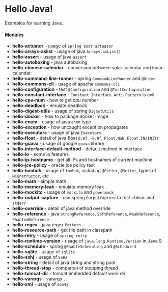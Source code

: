 # Hello Java!

Examples for learning Java.

#### Modules
- **hello-actuator** - usage of `spring boot actuator`
- **hello-arrays-aslist** - usage of java `Arrays.asList()`
- **hello-assert** - usage of java `assert`
- **hello-autoboxing** - java autoboxing
- **hello-chinese-calendar** - conversion between solar calendar and lunar calendar
- **hello-command-line-runner** - spring `CommandLineRunner` and `@Order`
- **hello-commons-cli** - usage of apache `commons-cli`
- **hello-configuration** - test `@Configuration` and `@TestConfiguration`
- **hello-constant-interface** - `Constant Interface Anti-Pattern` is evil
- **hello-cpu-num** - how to get cpu number
- **hello-deadlock** - emulate deadlock
- **hello-digest-utils** - usage of spring `DigestUtils`
- **hello-docker** - how to package docker image
- **hello-enum** - usage of java `enum` type
- **hello-exception** - how uncaught exception propagates
- **hello-executors** - usage of java `Executors`
- **hello-float** - detail of java float `0.0f`, `-0.0f`, `Float.NaN`, `Float.INFINITY`
- **hello-guava** - usage of google `guava` library
- **hello-interface-default-method** - default method in interface
- **hello-io** - some io features
- **hello-ip-hostname** - get all IPs and hostnames of current machine
- **hello-jce-policy** - oracle jce policy test
- **hello-lombok** - usage of `lombok`, including `@Getter`, `@Setter`, types of `@Constructor`, etc
- **hello-math** - simple math
- **hello-memory-leak** - emulate memory leak
- **hello-mockito** - usage of `mockito` and `powermock`
- **hello-output-capture** - use spring `OutputCapture` to test `stdout` and `stderr`
- **hello-override** - detail of java method override
- **hello-reference** - java `StrongReference`, `SoftReference`, `WeakReference`, `PhantomReference`
- **hello-regex** - java regex `Pattern`
- **hello-resource-path** - get file path in classpath
- **hello-retry** - usage of `spring retry`
- **hello-runtime-version** - usage of `java.lang.Runtime.Version` in Java 9
- **hello-schedule** - spring `@EnableScheduling` and `@Scheduled`
- **hello-sqlite** - usage of `sqlite`
- **hello-sshj** - usage of `SSHJ`
- **hello-string** - detail of java string and string pool
- **hello-thread-stop** - comparion of stopping thread
- **hello-tomcat-dir** - tomcat embedded default work dir
- **hello-varargs** - varargs `...`
- **hello-xml** - usage of `dom4j`
